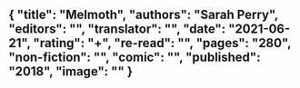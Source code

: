 {
 "title": "Melmoth",
 "authors": "Sarah Perry",
 "editors": "",
 "translator": "",
 "date": "2021-06-21",
 "rating": "+",
 "re-read": "",
 "pages": "280",
 "non-fiction": "",
 "comic": "",
 "published": "2018",
 "image": ""
}
---

